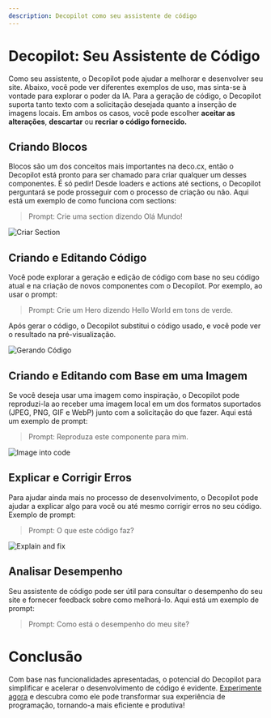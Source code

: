 ```yaml
---
description: Decopilot como seu assistente de código
---
```


# Decopilot: Seu Assistente de Código

Como seu assistente, o Decopilot pode ajudar a melhorar e desenvolver seu site.
Abaixo, você pode ver diferentes exemplos de uso, mas sinta-se à vontade para
explorar o poder da IA. Para a geração de código, o Decopilot suporta tanto
texto com a solicitação desejada quanto a inserção de imagens locais. Em ambos
os casos, você pode escolher **aceitar as alterações**, **descartar** ou
**recriar o código fornecido.**

## Criando Blocos

Blocos são um dos conceitos mais importantes na deco.cx, então o Decopilot está
pronto para ser chamado para criar qualquer um desses componentes. É só pedir!
Desde loaders e actions até sections, o Decopilot perguntará se pode prosseguir
com o processo de criação ou não. Aqui está um exemplo de como funciona com
sections:

> Prompt: Crie uma section dizendo Olá Mundo!

![Criar Section](https://ozksgdmyrqcxcwhnbepg.supabase.co/storage/v1/object/public/assets/10642/7f67b4af-fac1-41e2-91e5-a6d9e9c1910d)

## Criando e Editando Código

Você pode explorar a geração e edição de código com base no seu código atual e
na criação de novos componentes com o Decopilot. Por exemplo, ao usar o prompt:

> Prompt: Crie um Hero dizendo Hello World em tons de verde.

Após gerar o código, o Decopilot substitui o código usado, e você pode ver o
resultado na pré-visualização.

![Gerando Código](https://ozksgdmyrqcxcwhnbepg.supabase.co/storage/v1/object/public/assets/10664/7fd346ee-1b5b-49e5-be5a-4a288068c4fd)

## Criando e Editando com Base em uma Imagem

Se você deseja usar uma imagem como inspiração, o Decopilot pode reproduzi-la ao
receber uma imagem local em um dos formatos suportados (JPEG, PNG, GIF e WebP)
junto com a solicitação do que fazer. Aqui está um exemplo de prompt:

> Prompt: Reproduza este componente para mim.

![Image into code](https://ozksgdmyrqcxcwhnbepg.supabase.co/storage/v1/object/public/assets/10628/16cf5448-c54c-4a21-9632-c6c21d77feb4)

## Explicar e Corrigir Erros

Para ajudar ainda mais no processo de desenvolvimento, o Decopilot pode ajudar a
explicar algo para você ou até mesmo corrigir erros no seu código. Exemplo de
prompt:

> Prompt: O que este código faz?

![Explain and fix](https://ozksgdmyrqcxcwhnbepg.supabase.co/storage/v1/object/public/assets/10628/40710dbe-c6d3-4b2e-b0ea-893372fccf12)

## Analisar Desempenho

Seu assistente de código pode ser útil para consultar o desempenho do seu site e
fornecer feedback sobre como melhorá-lo. Aqui está um exemplo de prompt:

> Prompt: Como está o desempenho do meu site?

# Conclusão

Com base nas funcionalidades apresentadas, o potencial do Decopilot para
simplificar e acelerar o desenvolvimento de código é evidente.
[Experimente agora](https://admin.deco.cx/) e descubra como ele pode transformar
sua experiência de programação, tornando-a mais eficiente e produtiva!
